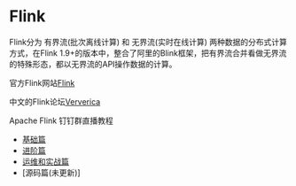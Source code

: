 # Flink

Flink分为 有界流(批次离线计算) 和 无界流(实时在线计算) 两种数据的分布式计算方式，在Flink 1.9+的版本中，整合了阿里的Blink框架，把有界流合并看做无界流的特殊形态，都以无界流的API操作数据的计算。

官方Flink网站[Flink](https://flink.apache.org/)

中文的Flink论坛[Ververica](https://ververica.cn/)

Apache Flink 钉钉群直播教程

- [基础篇](https://ververica.cn/developers/flink-training-course1)
- [进阶篇](https://ververica.cn/developers/flink-training-course2)
- [运维和实战篇](https://ververica.cn/developers/flink-training-course3)
- [源码篇(未更新)]

